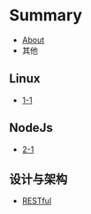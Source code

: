 # Summary

* [About](./README.md)
* 其他

## Linux

* [1-1](./chap01/1-1.md)

## NodeJs

* [2-1](./chap02/2-1.md)

## 设计与架构

* [RESTful](//chap01/1-1.md)

